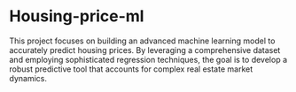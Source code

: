 # Housing-price-ml
This project focuses on building an advanced machine learning model to accurately predict housing prices. By leveraging a comprehensive dataset and employing sophisticated regression techniques, the goal is to develop a robust predictive tool that accounts for complex real estate market dynamics.
